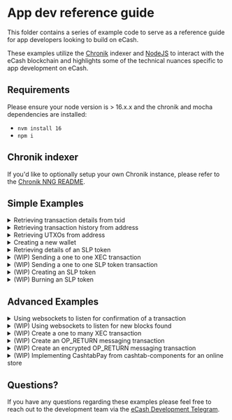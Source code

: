# App dev reference guide

This folder contains a series of example code to serve as a reference guide for app developers looking to build on eCash.

These examples utilize the [Chronik](https://www.npmjs.com/package/chronik-client) indexer and [NodeJS](https://github.com/nvm-sh/nvm) to interact with the eCash blockchain and highlights some of the technical nuances specific to app development on eCash.

## Requirements

Please ensure your node version is > 16.x.x and the chronik and mocha dependencies are installed:

-   `nvm install 16`
-   `npm i`

## Chronik indexer

If you'd like to optionally setup your own Chronik instance, please refer to the [Chronik NNG README](https://github.com/raipay/chronik/).

## Simple Examples

<details>
		<summary>Retrieving transaction details from txid</summary>

[getDetailsFromTxid()](scripts/getDetailsFromTxid.js)

**_Usage_**: `npm run getDetailsFromTxid <txid>`

**_Example_**: `npm run getDetailsFromTxid bd6ed16b16c00808ee242e570a2672f596434c09da5290ff77cadf52387bd2f3`

</details>

<details>
		<summary>Retrieving transaction history from address</summary>

[getTxHistoryFromAddress()](scripts/getTxHistoryFromAddress.js)

**_Usage_**: `npm run getTxHistoryFromAddress <address> <page> <pageSize>`

**_Example_**: `npm run getTxHistoryFromAddress ecash:qq9h6d0a5q65fgywv4ry64x04ep906mdku8f0gxfgx 0 10`

</details>

<details>
		<summary>Retrieving UTXOs from address</summary>

[getUtxosFromAddress()](scripts/getUtxosFromAddress.js)

**_Usage_**: `npm run getUtxosFromAddress <address>`

**_Example_**: `npm run getUtxosFromAddress ecash:qq9h6d0a5q65fgywv4ry64x04ep906mdku8f0gxfgx`

</details>

<details>
		<summary>Creating a new wallet</summary>

[createWallet()](scripts/createWallet.js)

**_Usage_**: `npm run createWallet`

</details>

<details>
		<summary>Retrieving details of an SLP token</summary>

[getTokenDetails()](scripts/getTokenDetails.js)

**_Usage_**: `npm run getTokenDetails <token id>`

**_Example_**: `npm run getTokenDetails 861dede36f7f73f0af4e979fc3a3f77f37d53fe27be4444601150c21619635f4`

</details>

<details>
		<summary>(WIP) Sending a one to one XEC transaction</summary>
TBC
</details>

<details>
		<summary>(WIP) Sending a one to one SLP token transaction</summary>
TBC
</details>

<details>
		<summary>(WIP) Creating an SLP token</summary>
TBC
</details>

<details>
		<summary>(WIP) Burning an SLP token</summary>
TBC
</details>

## Advanced Examples

<details>
		<summary>Using websockets to listen for confirmation of a transaction</summary>

[listenForConfirmation()](scripts/listenForConfirmation.js)

**_Usage_**: `npm run listenForConfirmation <address> <txid>`

**_Example_**: `npm run listenForConfirmation ecash:qq9h6d0a5q65fgywv4ry64x04ep906mdku8f0gxfgx 3bae2f96cf076437ba1755c8e12f864bf6c060071ed12173a5e505c2d4b9a3c9`

</details>

<details>
		<summary>(WIP) Using websockets to listen for new blocks found</summary>
TBC
</details>

<details>
		<summary>(WIP) Create a one to many XEC transaction </summary>
TBC
</details>

<details>
		<summary>(WIP) Create an OP_RETURN messaging transaction </summary>
TBC
</details>

<details>
		<summary>(WIP) Create an encrypted OP_RETURN messaging transaction </summary>
TBC
</details>

<details>
		<summary>(WIP)  Implementing CashtabPay from cashtab-components for an online store </summary>
TBC
</details>

## Questions?

If you have any questions regarding these examples please feel free to reach out to the development team via the [eCash Development Telegram](https://t.me/eCashDevelopment).
